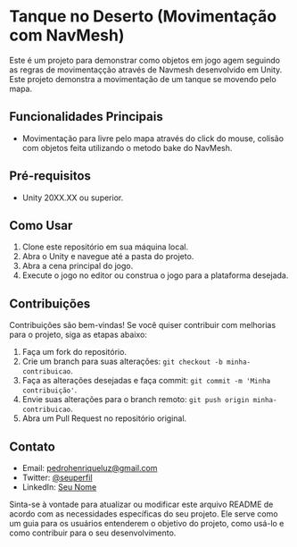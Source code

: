 # Tanque no Deserto (Movimentação com NavMesh)

Este é um projeto para demonstrar como objetos em jogo agem seguindo as regras de movimentaçção através de Navmesh desenvolvido em Unity. Este projeto demonstra a movimentação de um tanque se movendo pelo mapa.

## Funcionalidades Principais

- Movimentação para livre pelo mapa através do click do mouse, colisão com objetos feita utilizando o metodo bake do NavMesh.

## Pré-requisitos

- Unity 20XX.XX ou superior.

## Como Usar

1. Clone este repositório em sua máquina local.
2. Abra o Unity e navegue até a pasta do projeto.
3. Abra a cena principal do jogo.
5. Execute o jogo no editor ou construa o jogo para a plataforma desejada.

## Contribuições

Contribuições são bem-vindas! Se você quiser contribuir com melhorias para o projeto, siga as etapas abaixo:

1. Faça um fork do repositório.
2. Crie um branch para suas alterações: `git checkout -b minha-contribuicao`.
3. Faça as alterações desejadas e faça commit: `git commit -m 'Minha contribuição'`.
4. Envie suas alterações para o branch remoto: `git push origin minha-contribuicao`.
5. Abra um Pull Request no repositório original.

## Contato

- Email: pedrohenriqueluz@gmail.com
- Twitter: [@seuperfil](https://twitter.com/seuperfil)
- LinkedIn: [Seu Nome](https://www.linkedin.com/in/seunome/)

Sinta-se à vontade para atualizar ou modificar este arquivo README de acordo com as necessidades específicas do seu projeto. Ele serve como um guia para os usuários entenderem o objetivo do projeto, como usá-lo e como contribuir para o seu desenvolvimento.
